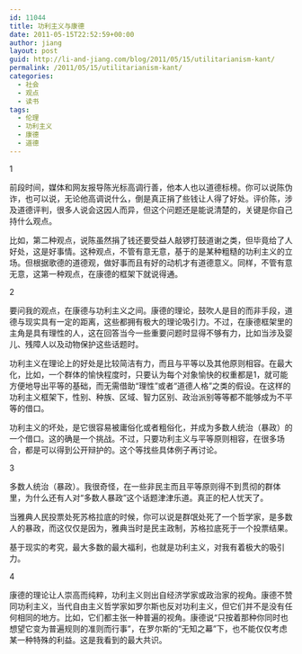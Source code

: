 ```yaml
---
id: 11044
title: 功利主义与康德
date: 2011-05-15T22:52:59+00:00
author: jiang
layout: post
guid: http://li-and-jiang.com/blog/2011/05/15/utilitarianism-kant/
permalink: /2011/05/15/utilitarianism-kant/
categories:
  - 社会
  - 观点
  - 读书
tags:
  - 伦理
  - 功利主义
  - 康德
  - 道德
---
```

1

前段时间，媒体和网友报导陈光标高调行善，他本人也以道德标榜。你可以说陈伪诈，也可以说，无论他高调说什么，倒是真正捐了些钱让人得了好处。评价陈，涉及道德评判，很多人说会这因人而异，但这个问题还是能说清楚的，关键是你自己持什么观点。

比如，第二种观点，说陈虽然捐了钱还要受益人敲锣打鼓道谢之类，但毕竟给了人好处，这是好事情。这种观点，不管有意无意，基于的是某种粗糙的功利主义的立场。但根据歌德的道德观，做好事而且有好的动机才有道德意义。同样，不管有意无意，这第一种观点，在康德的框架下就说得通。

2

要问我的观点，在康德与功利主义之间。康德的理论，鼓吹人是目的而非手段，道德与现实具有一定的距离，这些都拥有极大的理论吸引力。不过，在康德框架里的主角是具有理性的人，这在回答当今一些重要问题时显得不够有力，比如当涉及婴儿、残障人以及动物保护这些话题时。

功利主义在理论上的好处是比较简洁有力，而且与平等以及其他原则相容。在最大化，比如，一个群体的愉快程度时，只要认为每个对象愉快的权重都是1，就可能方便地导出平等的基础，而无需借助“理性”或者“道德人格”之类的假设。在这样的功利主义框架下，性别、种族、区域、智力区别、政治派别等等都不能够成为不平等的借口。

功利主义的坏处，是它很容易被庸俗化或者粗俗化，并成为多数人统治（暴政）的一个借口。这的确是一个挑战。不过，只要功利主义与平等原则相容，在很多场合，都是可以得到公开辩护的。这个等找些具体例子再讨论。

3

多数人统治（暴政）。我很奇怪，在一些非民主而且平等原则得不到贯彻的群体里，为什么还有人对“多数人暴政”这个话题津津乐道。真正的杞人忧天了。

当雅典人民投票处死苏格拉底的时候，你可以说是群氓处死了一个哲学家，是多数人的暴政，而这仅仅是因为，雅典当时是民主政制，苏格拉底死于一个投票结果。

基于现实的考究，最大多数的最大福利，也就是功利主义，对我有着极大的吸引力。

4

康德的理论让人崇高而纯粹，功利主义则出自经济学家或政治家的视角。康德不赞同功利主义，当代自由主义哲学家如罗尔斯也反对功利主义，但它们并不是没有任何相同的地方。比如，它们都主张一种普遍的视角。康德说“只按着那种你同时也想望它变为普遍规则的准则而行事”，在罗尔斯的“无知之幕”下，也不能仅仅考虑某一种特殊的利益。这是我看到的最大共识。